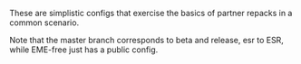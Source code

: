 These are simplistic configs that exercise the basics of partner repacks
in a common scenario.

Note that the master branch corresponds to beta and release, esr to ESR, while EME-free just has a public config.
